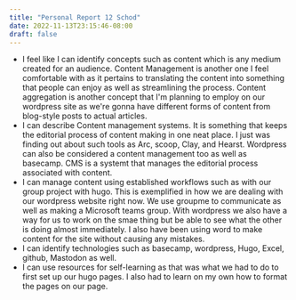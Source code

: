 ```yaml
---
title: "Personal Report 12 Schod"
date: 2022-11-13T23:15:46-08:00
draft: false
---
```


- I feel like I can identify concepts such as content which is any medium created for an audience. Content Management is another one I feel comfortable with as it pertains to translating the content into something that people can enjoy as well as streamlining the process. Content aggregation is another concept that I'm planning to employ on our wordpress site as we're gonna have different forms of content from blog-style posts to actual articles.
- I can describe Content management systems. It is something that keeps the editorial process of content making in one neat place.  I just was finding out about such tools as Arc, scoop, Clay, and Hearst. Wordpress can also be considered a content management too as well as basecamp. CMS is a systemt that manages the editorial process associated with content. 
- I can manage content using established workflows such as with our group project with hugo. This is exemplified in how we are dealing with our wordpress website right now. We use groupme to communicate as well as making a Microsoft teams group. With wordpress we also have a way for us to work on the smae thing but be able to see what the other is doing almost immediately. I also have been using word to make content for the site without causing any mistakes. 
- I can identify technologies such as basecamp, wordpress, Hugo, Excel, github, Mastodon as well.
- I can use resources for self-learning as that was what we had to do to first set up our hugo pages. I also had to learn on my own how to format the pages on our page.